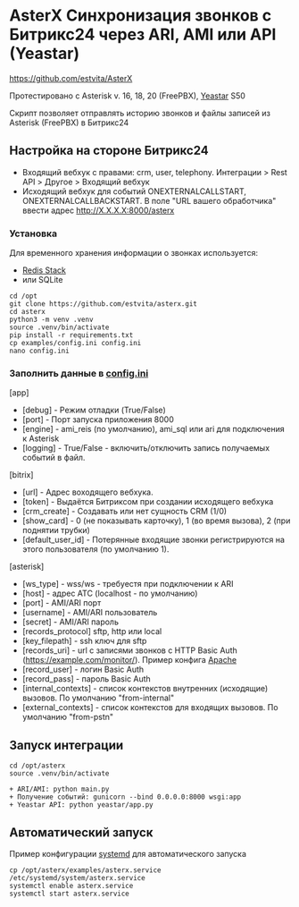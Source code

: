 # AsterX Синхронизация звонков с Битрикс24 через ARI, AMI или API (Yeastar)

https://github.com/estvita/AsterX

Протестировано с Asterisk v. 16, 18, 20 (FreePBX), [Yeastar](/yeastar/) S50

Скрипт позволяет отправлять историю звонков и файлы записей из Asterisk (FreePBX) в Битрикс24

## Настройка на стороне Битрикс24
+ Входящий вебхук с правами: crm, user, telephony. Интеграции > Rest API > Другое > Входящий вебхук
+ Исходящий вебхук для событий ONEXTERNALCALLSTART, ONEXTERNALCALLBACKSTART. В поле "URL вашего обработчика" ввести адрес http://X.X.X.X:8000/asterx

### Установка 

Для временного хранения информации о звонках используется:
+ [Redis Stack](https://redis.io/docs/latest/operate/oss_and_stack/install/archive/install-stack/) 
+ или SQLite


```
cd /opt
git clone https://github.com/estvita/asterx.git
cd asterx
python3 -m venv .venv
source .venv/bin/activate
pip install -r requirements.txt
cp examples/config.ini config.ini
nano config.ini
```
 
### Заполнить данные в [config.ini](examples/config.ini)

[app]
+ [debug] - Режим отладки (True/False)
+ [port] - Порт запуска приложения 8000
+ [engine] - ami_reis (по умолчанию), ami_sql или ari для подключения к Asterisk
+ [logging] - True/False - включить/отключить запись получаемых событий в файл.

[bitrix]
+ [url] - Адрес воходящего вебхука.
+ [token] - Выдаётся Битриксом при создании исходящего вебхука
+ [crm_create] - Создавать или нет сущность CRM (1/0)
+ [show_card] - 0 (не показывать карточку), 1 (во время вызова), 2 (при поднятии трубки)
+ [default_user_id] - Потерянные входящие звонки регистрируются на этого пользователя (по умолчанию 1).

[asterisk]
+ [ws_type] - wss/ws - требуестя при подключении к ARI
+ [host] - адрес ATC (localhost - по умолчанию)
+ [port] - AMI/ARI порт
+ [username] - AMI/ARI пользователь
+ [secret] - AMI/ARI пароль
+ [records_protocol] sftp, http или local
+ [key_filepath] - ssh ключ для sftp
+ [records_uri] - url с записями звонков с HTTP Basic Auth (https://example.com/monitor/). Пример конфига [Apache](examples/monitor.conf)  
+ [record_user] - логин Basic Auth
+ [record_pass] - пароль Basic Auth
+ [internal_contexts] - список контекстов внутренних (исходящие) вызовов. По умолчанию "from-internal"
+ [external_contexts] - список контекстов для входящих вызовов. По умолчанию "from-pstn"

## Запуск интеграции
```
cd /opt/asterx
source .venv/bin/activate

+ ARI/AMI: python main.py
+ Получение событий: gunicorn --bind 0.0.0.0:8000 wsgi:app
+ Yeastar API: python yeastar/app.py

```

## Автоматический запуск 
Пример конфигурации [systemd](/examples/asterx.service) для автоматического запуска

```
cp /opt/asterx/examples/asterx.service /etc/systemd/system/asterx.service
systemctl enable asterx.service
systemctl start asterx.service
```
